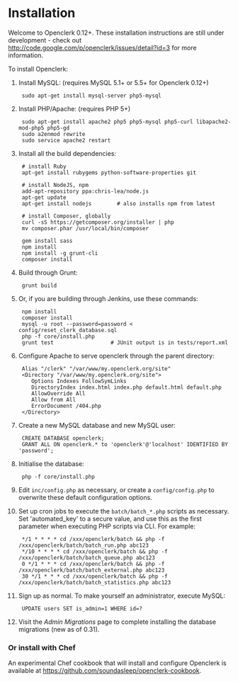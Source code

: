 Installation
============

Welcome to Openclerk 0.12+. These installation instructions are still under
development - check out http://code.google.com/p/openclerk/issues/detail?id=3
for more information.

To install Openclerk:

1. Install MySQL: (requires MySQL 5.1+ or 5.5+ for Openclerk 0.12+)

        sudo apt-get install mysql-server php5-mysql

2. Install PHP/Apache: (requires PHP 5+)

        sudo apt-get install apache2 php5 php5-mysql php5-curl libapache2-mod-php5 php5-gd
        sudo a2enmod rewrite
        sudo service apache2 restart

3. Install all the build dependencies:

        # install Ruby
        apt-get install rubygems python-software-properties git

        # install NodeJS, npm
        add-apt-repository ppa:chris-lea/node.js
        apt-get update
        apt-get install nodejs        # also installs npm from latest

        # install Composer, globally
        curl -sS https://getcomposer.org/installer | php
        mv composer.phar /usr/local/bin/composer

        gem install sass
        npm install
        npm install -g grunt-cli
        composer install

1. Build through Grunt:

        grunt build

1. Or, if you are building through Jenkins, use these commands:

        npm install
        composer install
        mysql -u root --password=password < config/reset_clerk_database.sql
        php -f core/install.php
        grunt test                  # JUnit output is in tests/report.xml

4. Configure Apache to serve openclerk through the parent directory:

        Alias "/clerk" "/var/www/my.openclerk.org/site"
        <Directory "/var/www/my.openclerk.org/site">
           Options Indexes FollowSymLinks
           DirectoryIndex index.html index.php default.html default.php
           AllowOverride All
           Allow from All
           ErrorDocument /404.php
        </Directory>

5. Create a new MySQL database and new MySQL user:

        CREATE DATABASE openclerk;
        GRANT ALL ON openclerk.* to 'openclerk'@'localhost' IDENTIFIED BY 'password';

6. Initialise the database:

        php -f core/install.php

7. Edit `inc/config.php` as necessary, or create a `config/config.php` to overwrite
   these default configuration options.

8. Set up cron jobs to execute the `batch/batch_*.php` scripts as necessary. Set
   'automated_key' to a secure value, and use this as the first parameter
   when executing PHP scripts via CLI. For example:

        */1 * * * * cd /xxx/openclerk/batch && php -f /xxx/openclerk/batch/batch_run.php abc123
        */10 * * * * cd /xxx/openclerk/batch && php -f /xxx/openclerk/batch/batch_queue.php abc123
        0 */1 * * * cd /xxx/openclerk/batch && php -f /xxx/openclerk/batch/batch_external.php abc123
        30 */1 * * * cd /xxx/openclerk/batch && php -f /xxx/openclerk/batch/batch_statistics.php abc123

9. Sign up as normal. To make yourself an administrator, execute MySQL:

        UPDATE users SET is_admin=1 WHERE id=?

10. Visit the _Admin Migrations_ page to complete installing the database migrations (new as of 0.31).

### Or install with Chef

An experimental Chef cookbook that will install and configure Openclerk is available at https://github.com/soundasleep/openclerk-cookbook.
